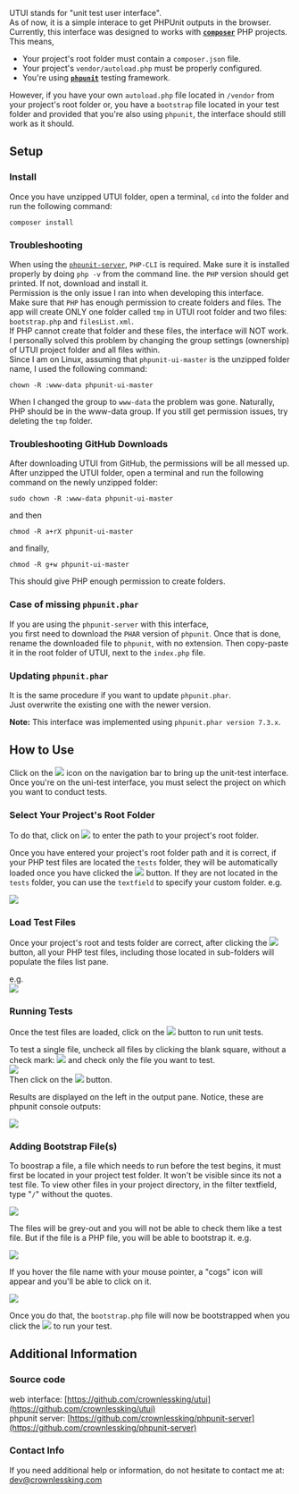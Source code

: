 UTUI stands for "unit test user interface".  
As of now, it is a simple interace to get PHPUnit outputs in the browser. Currently, this interface was designed to works with [**`composer`**](https://getcomposer.org/) PHP projects. This means,  

*   Your project's root folder must contain a `composer.json` file.
*   Your project's `vendor/autoload.php` must be properly configured.
*   You're using [**`phpunit`**](https://phpunit.de/) testing framework.

However, if you have your own `autoload.php` file located in `/vendor` from your project's root folder or, you have a `bootstrap` file located in your test folder and provided that you're also using `phpunit`, the interface should still work as it should.

## Setup

### Install

Once you have unzipped UTUI folder, open a terminal, `cd` into the folder and run the following command:  

`composer install`

### Troubleshooting

When using the [`phpunit-server`](https://github.com/crownlessking/phpunit-server), `PHP-CLI` is required. Make sure it is installed properly by doing `php -v` from the command line. the `PHP` version should get printed. If not, download and install it.  
Permission is the only issue I ran into when developing this interface.  
Make sure that `PHP` has enough permission to create folders and files. The app will create ONLY one folder called `tmp` in UTUI root folder and two files: `bootstrap.php` and `filesList.xml`.  
If PHP cannot create that folder and these files, the interface will NOT work.  
I personally solved this problem by changing the group settings (ownership) of UTUI project folder and all files within.  
Since I am on Linux, assuming that `phpunit-ui-master` is the unzipped folder name, I used the following command:  

`chown -R :www-data phpunit-ui-master`  

When I changed the group to `www-data` the problem was gone. Naturally, PHP should be in the www-data group. If you still get permission issues, try deleting the `tmp` folder.

### Troubleshooting GitHub Downloads

After downloading UTUI from GitHub, the permissions will be all messed up.  
After unzipped the UTUI folder, open a terminal and run the following command on the newly unzipped folder:  

`sudo chown -R :www-data phpunit-ui-master`  

and then  

`chmod -R a+rX phpunit-ui-master`  

and finally,  

`chmod -R g+w phpunit-ui-master`  

This should give PHP enough permission to create folders.

### Case of missing `phpunit.phar`

If you are using the `phpunit-server` with this interface,  
you first need to download the `PHAR` version of `phpunit`. Once that is done, rename the downloaded file to `phpunit`, with no extension. Then copy-paste it in the root folder of UTUI, next to the `index.php` file.

### Updating `phpunit.phar`

It is the same procedure if you want to update `phpunit.phar`.  
Just overwrite the existing one with the newer version.

**Note:** This interface was implemented using `phpunit.phar version 7.3.x`.

## How to Use

Click on the ![](./images/help/Selection_014.png) icon on the navigation bar to bring up the unit-test interface. Once you're on the uni-test interface, you must select the project on which you want to conduct tests.

### Select Your Project's Root Folder

To do that, click on ![](./images/help/Selection_015.png) to enter the path to your project's root folder.

Once you have entered your project's root folder path and it is correct, if your PHP test files are located the `tests` folder, they will be automatically loaded once you have clicked the ![](./images/help/Selection_016.png) button. If they are not located in the `tests` folder, you can use the `textfield` to specify your custom folder. e.g.  

![](./images/help/Selection_018.png)

### Load Test Files

Once your project's root and tests folder are correct, after clicking the ![](./images/help/Selection_016.png) button, all your PHP test files, including those located in sub-folders will populate the files list pane.

e.g.  
![](./images/help/Selection_019.png)

### Running Tests

Once the test files are loaded, click on the ![](./images/help/Selection_020.png) button to run unit tests.

To test a single file, uncheck all files by clicking the blank square, without a check mark: ![](./images/help/Selection_021.png) and check only the file you want to test.  
![](./images/help/Selection_022.png)  
Then click on the ![](./images/help/Selection_020.png) button.

Results are displayed on the left in the output pane. Notice, these are phpunit console outputs:  

![](./images/help/Selection_023.png)

### Adding Bootstrap File(s)

To boostrap a file, a file which needs to run before the test begins, it must first be located in your project test folder. It won't be visible since its not a test file. To view other files in your project directory, in the filter textfield, type "`/`" without the quotes.

![](./images/help/Selection_025.png)

The files will be grey-out and you will not be able to check them like a test file. But if the file is a PHP file, you will be able to bootstrap it. e.g.

![](./images/help/Selection_024.png)

If you hover the file name with your mouse pointer, a "cogs" icon will appear and you'll be able to click on it.

![](./images/help/Selection_026.png)

Once you do that, the `bootstrap.php` file will now be bootstrapped when you click the ![](./images/help/Selection_020.png) to run your test.

## Additional Information

### Source code

web interface: [https://github.com/crownlessking/utui](https://github.com/crownlessking/utui)  
phpunit server: [https://github.com/crownlessking/phpunit-server](https://github.com/crownlessking/phpunit-server)

### Contact Info

If you need additional help or information, do not hesitate to contact me at:  
[dev@crownlessking.com](mailto:dev@crownlessking.com)